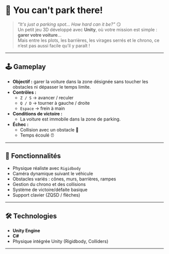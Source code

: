 # 🚗 You can't park there!

> *"It's just a parking spot... How hard can it be?"* 😏  
Un petit jeu 3D développé avec **Unity**, où votre mission est simple : **garer votre voiture**...  
Mais entre les plots, les barrières, les virages serrés et le chrono, ce n’est pas aussi facile qu’il y paraît !

---

## 🕹️ Gameplay

- **Objectif :** garer la voiture dans la zone désignée sans toucher les obstacles ni dépasser le temps limite.
- **Contrôles :**
  - `Z / S` → avancer / reculer  
  - `Q / D` → tourner à gauche / droite  
  - `Espace` → frein à main
- **Conditions de victoire :**
  - La voiture est immobile dans la zone de parking.
- **Échec :**
  - Collision avec un obstacle 🚧  
  - Temps écoulé ⏰  

---

## 🧱 Fonctionnalités

- Physique réaliste avec `Rigidbody`
- Caméra dynamique suivant le véhicule
- Obstacles variés : cônes, murs, barrières, rampes
- Gestion du chrono et des collisions
- Système de victoire/défaite basique
- Support clavier (ZQSD / flèches)

---

## 🛠️ Technologies

- **Unity Engine**
- **C#**
- Physique intégrée Unity (Rigidbody, Colliders)

---